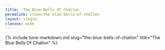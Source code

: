```yaml
---
title:  The Blue Bells Of Challon
permalink: /tune/the-blue-bells-of-challon
layout: single
classes: wide
---
```

{% include tune-markdown.md slug="the-blue-bells-of-challon" title="The Blue Bells Of Challon" %}
